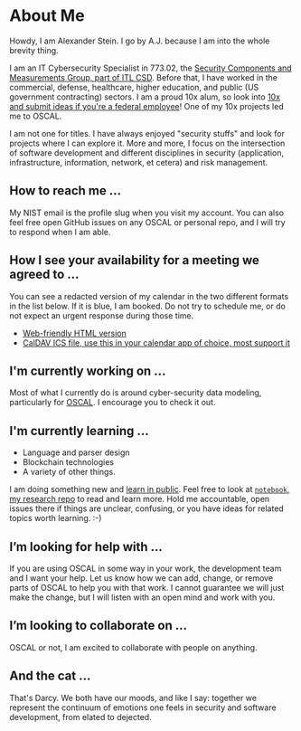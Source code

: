 <!--
**aj-stein-nist/aj-stein-nist** is a ✨ _special_ ✨ repository because its `README.md` (this file) appears on your GitHub profile.

Here are some ideas to get you started:

- 🔭 I’m currently working on ...
- 🌱 I’m currently learning ...
- 👯 I’m looking to collaborate on ...
- 🤔 I’m looking for help with ...
- 💬 Ask me about ...
- 📫 How to reach me: ...
- 😄 Pronouns: ...
- ⚡ Fun fact: ...
-->

# About Me

Howdy, I am Alexander Stein. I go by A.J. because I am into the whole brevity thing.

I am an IT Cybersecurity Specialist in 773.02, the [Security Components and Measurements Group, part of ITL CSD](https://www.nist.gov/itl/csd/security-components-and-mechanisms). Before that, I have worked in the commercial, defense, healthcare, higher education, and public (US government contracting) sectors. I am a proud 10x alum, so look into [10x and submit ideas if you're a federal employee](https://10x.gsa.gov/process/)! One of my 10x projects led me to OSCAL.

I am not one for titles. I have always enjoyed "security stuffs" and look for projects where I can explore it. More and more, I focus on the intersection of software development and different disciplines in security (application, infrastructure, information, network, et cetera) and risk management.

## How to reach me ...

My NIST email is the profile slug when you visit my account. You can also feel free open GitHub issues on any OSCAL or personal repo, and I will try to respond when I am able.

## How I see your availability for a meeting we agreed to ...

You can see a redacted version of my calendar in the two different formats in the list below. If it is blue, I am booked. Do not try to schedule me, or do not expect an urgent response during those time.

- [Web-friendly HTML version](https://outlook.office365.com/owa/calendar/553a60383771471381091ed979a954f6@nist.gov/fec1e6b5fd2545aa9fe7ff4267548ef37310489405368901641/calendar.html)
- [CalDAV ICS file, use this in your calendar app of choice, most support it](https://outlook.office365.com/owa/calendar/553a60383771471381091ed979a954f6@nist.gov/fec1e6b5fd2545aa9fe7ff4267548ef37310489405368901641/calendar.ics)

## I'm currently working on ...

Most of what I currently do is around cyber-security data modeling, particularly for [OSCAL](https://pages.nist.gov/OSCAL/about/). I encourage you to check it out.

## I'm currently learning ...

- Language and parser design
- Blockchain technologies
- A variety of other things.

I am doing something new and [learn in public](https://www.swyx.io/learn-in-public/). Feel free to look at [`notebook`, my research repo](https://github.com/aj-stein-nist/notebook/blob/master/README.md) to read and learn more. Hold me accountable, open issues there if things are unclear, confusing, or you have ideas for related topics worth learning. :-)


## I’m looking for help with ...

If you are using OSCAL in some way in your work, the development team and I want your help. Let us know how we can add, change, or remove parts of OSCAL to help you with that work. I cannot guarantee we will just make the change, but I will listen with an open mind and work with you.

## I’m looking to collaborate on ...

OSCAL or not, I am excited to collaborate with people on anything.

## And the cat ...

That's Darcy. We both have our moods, and like I say: together we represent the continuum of emotions one feels in security and software development, from elated to dejected.
